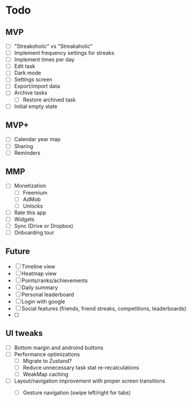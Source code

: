 # Todo

## MVP
* [ ] "Streakoholic" vs "Streakaholic"
* [ ] Implement frequency settings for streaks
* [ ] Implement times per day
* [ ] Edit task
* [ ] Dark mode
* [ ] Settings screen
* [ ] Export/import data
* [ ] Archive tasks
  * [ ] Restore archived task
* [ ] Initial empty state

## MVP+
* [ ] Calendar year map
* [ ] Sharing
* [ ] Reminders

## MMP
* [ ] Monetization
  * [ ] Freemium
  * [ ] AdMob
  * [ ] Unlocks
* [ ] Rate this app
* [ ] Widgets
* [ ] Sync (Drive or Dropbox)
* [ ] Onboarding tour

## Future
* [ ] Timeline view
* [ ] Heatmap view
* [ ] Points/ranks/achievements
* [ ] Daily summary
* [ ] Personal leaderboard
* [ ] Login with google
* [ ] Social features (friends, friend streaks, competitions, leaderboards)
* [ ]

##  UI tweaks
* [ ] Bottom margin and androind buttons
* [ ] Performance optimizations
  * [ ] Migrate to Zustand?
  * [ ] Reduce unnecessary task stat re-recalculations
  * [ ] WeakMap caching
* [ ] Layout/navigation improvement with proper screen transitions
  * [ ] Gesture navigation (swipe left/right for tabs)

